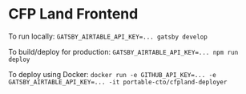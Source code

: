 # CFP Land Frontend

To run locally: `GATSBY_AIRTABLE_API_KEY=... gatsby develop`

To build/deploy for production: `GATSBY_AIRTABLE_API_KEY=... npm run deploy`

To deploy using Docker: `docker run -e GITHUB_API_KEY=... -e GATSBY_AIRTABLE_API_KEY=... -it portable-cto/cfpland-deployer`
